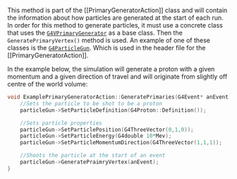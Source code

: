 This method is part of the [[PrimaryGeneratorAction]] class and will contain the information about how particles are generated at the start of each run. In order for this method to generate particles, it must use a concrete class that uses the [`G4VPrimaryGenerator`](https://gitlab.cern.ch/geant4/geant4/-/blob/master/source/event/include/G4VPrimaryGenerator.hh) as a base class. Then the `GeneratePrimaryVertex()` method is used. An example of one of these classes is the [`G4ParticleGun`](https://gitlab.cern.ch/geant4/geant4/-/blob/master/source/event/include/G4ParticleGun.hh). Which is used in the header file for the [[PrimaryGeneratorAction]].

In the example below, the simulation will generate a proton with a given momentum and a given direction of travel and will originate from slightly off centre of the world volume:
```cpp
void ExamplePrimaryGeneratorAction::GeneratePrimaries(G4Event* anEvent){
	//Sets the particle to be shot to be a proton
	particleGun->SetParticleDefinition(G4Proton::Definition());

	//Sets particle properties
	particleGun->SetParticlePosition(G4ThreeVector(0,1,0));
	particleGun->SetParticleEnergy(G4double 10*Mev);
	particleGun->SetParticleMomentumDirection(G4ThreeVector(1,1,1));

	//Shoots the particle at the start of an event
	particleGun->GeneratePraimryVertex(anEvent);
}
```